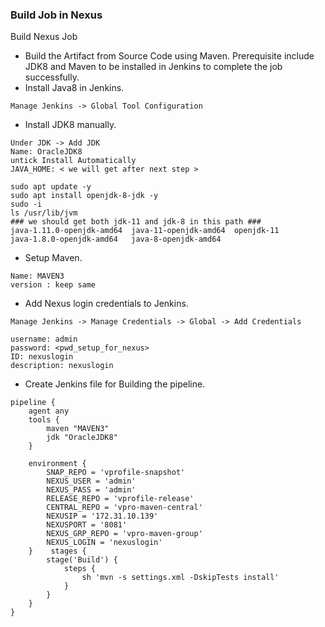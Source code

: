 ### Build Job in Nexus

Build Nexus Job

- Build the Artifact from Source Code using Maven. Prerequisite include JDK8 and Maven to be installed in Jenkins to complete the job successfully.
- Install Java8 in Jenkins.

`Manage Jenkins -> Global Tool Configuration` 

- Install JDK8 manually.

```
Under JDK -> Add JDK
Name: OracleJDK8
untick Install Automatically
JAVA_HOME: < we will get after next step >
```
```
sudo apt update -y
sudo apt install openjdk-8-jdk -y
sudo -i
ls /usr/lib/jvm
### we should get both jdk-11 and jdk-8 in this path ###
java-1.11.0-openjdk-amd64  java-11-openjdk-amd64  openjdk-11
java-1.8.0-openjdk-amd64   java-8-openjdk-amd64
```

- Setup Maven.
```
Name: MAVEN3
version : keep same
```

- Add Nexus login credentials to Jenkins.

`Manage Jenkins -> Manage Credentials -> Global -> Add Credentials`

```
username: admin
password: <pwd_setup_for_nexus>
ID: nexuslogin
description: nexuslogin
```

- Create Jenkins file for Building the pipeline.

```
pipeline {
    agent any
    tools {
        maven "MAVEN3"
        jdk "OracleJDK8"
    }
```

```
    environment {
        SNAP_REPO = 'vprofile-snapshot'
        NEXUS_USER = 'admin'
        NEXUS_PASS = 'admin'
        RELEASE_REPO = 'vprofile-release'
        CENTRAL_REPO = 'vpro-maven-central'
        NEXUSIP = '172.31.10.139'
        NEXUSPORT = '8081'
        NEXUS_GRP_REPO = 'vpro-maven-group'
        NEXUS_LOGIN = 'nexuslogin'
    }    stages {
        stage('Build') {
            steps {
                sh 'mvn -s settings.xml -DskipTests install'
            }
        }
    }
}
```
